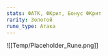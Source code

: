 ```yaml
---
stats: ФАТК, ФКрит, Бонус ФКрит
rarity: Золотой
rune_type: Атака
---
```

![[Temp/Placeholder_Rune.png]]
